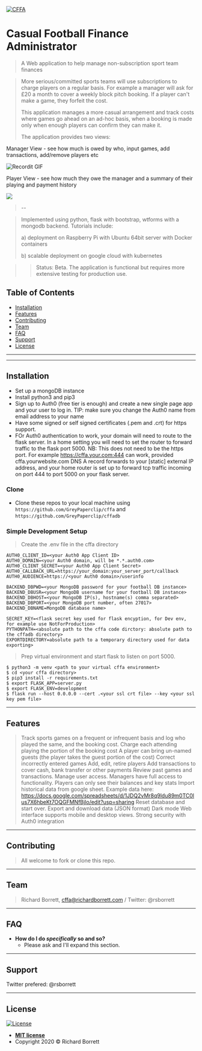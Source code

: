<a href="https://github.com/GreyPaperclip/cffa"><img src="https://mafm.richardborrett.com/static/mafm_backdrop.jpg" title="Casual Football Finance Manager" alt="CFFA"></a>

<!-- [![Richard Borrett](https://github.com/GreyPaperclip/cffa)](https://github.com/GreyPaperclip/cffa) -->


# Casual Football Finance Administrator 

> A Web application to help manage non-subscription sport team finances

> More serious/committed sports teams will use subscriptions to charge players on a regular basis. For example
>a manager will ask for £20 a month to cover a weekly block pitch booking. If a player can't make a game, they forfeit the 
>cost. 
>
>This application manages a more casual arrangement and track costs where games go ahead on an ad-hoc basis, when a booking
>is made only when enough players can confirm they can make it. 
>
>The application provides two views:

Manager View - see how much is owed by who, input games, add transactions, add/remove players etc

![Recordit GIF](http://recordit.co/lrvWjVrr0w.gif)

Player View - see how much they owe the manager and a summary of their playing and payment history

[![](https://mafm.richardborrett.com/static/examplePlayerScreen.png)]()



> --

> Implemented using python, flask with bootstrap, wtforms with a mongodb backend. 
>Tutorials include:
>
>a) deployment on Raspberry Pi with Ubuntu 64bit server with Docker containers 
>
>b) scalable deployment on google cloud with kubernetes

>> Status: Beta. The application is functional but requires more extensive testing for production use.
>

## Table of Contents

- [Installation](#installation)
- [Features](#features)
- [Contributing](#contributing)
- [Team](#team)
- [FAQ](#faq)
- [Support](#support)
- [License](#license)


---

---

## Installation

- Set up a mongoDB instance
- Install python3 and pip3
- Sign up to Auth0 (free tier is enough) and create a new single page app and your user to log in. TIP: make sure you change the Auth0
name from email address to your name
- Have some signed or self signed certificates (.pem and .crt) for https support.
- FOr Auth0 authentication to work, your domain will need to route to the flask server. In a home setting you will need
to set the router to forward traffic to the flask port 5000. NB: This does not need to be the https port. For example
https://cffa.your.com:444 can work, provided cffa.yourwebsite.com DNS A record forwards to your [static] external IP address, 
and your home router is set up to forward tcp traffic incoming on port 444 to port 5000 on your flask server.

### Clone

- Clone these repos to your local machine using `https://github.com/GreyPaperclip/cffa` and 
`https://github.com/GreyPaperclip/cffadb`

### Simple Development Setup

> Create the .env file in the cffa directory

```shell
AUTH0_CLIENT_ID=<your Auth0 App Client ID>
AUTH0_DOMAIN=<your Auth0 domain, will be *.*.auth0.com>
AUTH0_CLIENT_SECRET=<your Auth0 App Client Secret>
AUTH0_CALLBACK_URL=https://your_domain:your_server_port/callback
AUTH0_AUDIENCE=https://<your Auth0 domain>/userinfo

BACKEND_DBPWD=<your MongoDB password for your football DB instance>
BACKEND_DBUSR=<your MongoDB username for your football DB instance>
BACKEND_DBHOST=<your MongoDB IP(s), hostname(s) comma separated>
BACKEND_DBPORT=<your MongoDB port number, often 27017>
BACKEND_DBNAME=MongoDB database name>

SECRET_KEY=<flask secret key used for flask encyption, for Dev env, for example use NotForProduction>
PYTHONPATH=<absolute path to the cffa code dirctory: absolute path to the cffadb directory>
EXPORTDIRECTORY=absolute path to a temporary directory used for data exporting>
```

> Prep virtual environment and start flask to listen on port 5000.

```shell
$ python3 -m venv <path to your virtual cffa environment>
$ cd <your cffa directory>
$ pip3 install -r requirements.txt 
$ export FLASK_APP=server.py
$ export FLASK_ENV=development
$ flask run --host 0.0.0.0 --cert .<your ssl crt file> --key <your ssl key pem file>
```

---

## Features

> Track sports games on a frequent or infrequent basis and log who played the same, and the booking cost.
> Charge each attending playing the portion of the booking cost
> A player can bring un-named guests (the player takes the guest portion of the cost)
> Correct incorrectly entered games
> Add, edit, retire players
> Add transactions to cover cash, bank transfer or other payments
> Review past games and transactions.
> Manage user access. Managers have full access to functionality. Players can only see their balances and key stats
> Import historical data from google sheet. Example data here: 
>https://docs.google.com/spreadsheets/d/1JDQ2vMr8q9ldu89m0TC0lus7X6hbeKt7OQGFMNfBjlo/edit?usp=sharing
> Reset database and start over.
> Export and download data (JSON format)
> Dark mode Web interface supports mobile and desktop views.
> Strong security with Auth0 integration

---

## Contributing

> All welcome to fork or clone this repo.
---

## Team

> Richard Borrett, cffa@richardborrett.com / Twitter: @rsborrett

---

## FAQ

- **How do I do *specifically* so and so?**
    - Please ask and I'll expand this section.

---

## Support

Twitter prefered: @rsborrett

---

## License

[![License](http://img.shields.io/:license-mit-blue.svg?style=flat-square)](http://badges.mit-license.org)

- **[MIT license](http://opensource.org/licenses/mit-license.php)**
- Copyright 2020 © Richard Borrett